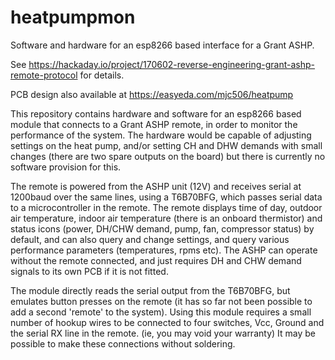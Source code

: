 # heatpumpmon
Software and hardware for an esp8266 based interface for a Grant ASHP.

See https://hackaday.io/project/170602-reverse-engineering-grant-ashp-remote-protocol for details.

PCB design also available at https://easyeda.com/mjc506/heatpump

This repository contains hardware and software for an esp8266 based module that connects to a Grant ASHP remote, in order to monitor the performance of the system. The hardware would be capable of adjusting settings on the heat pump, and/or setting CH and DHW demands with small changes (there are two spare outputs on the board) but there is currently no software provision for this.

The remote is powered from the ASHP unit (12V) and receives serial at 1200baud over the same lines, using a T6B70BFG, which passes serial data to a microcontroller in the remote. The remote displays time of day, outdoor air temperature, indoor air temperature (there is an onboard thermistor) and status icons (power, DH/CHW demand, pump, fan, compressor status) by default, and can also query and change settings, and query various performance parameters (temperatures, rpms etc). The ASHP can operate without the remote connected, and just requires DH and CHW demand signals to its own PCB if it is not fitted.

The module directly reads the serial output from the T6B70BFG, but emulates button presses on the remote (it has so far not been possible to add a second 'remote' to the system). Using this module requires a small number of hookup wires to be connected to four switches, Vcc, Ground and the serial RX line in the remote. (ie, you may void your warranty) It may be possible to make these connections without soldering.
